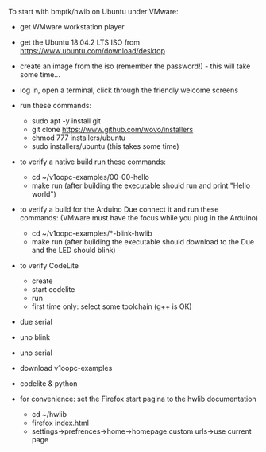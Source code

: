 To start with bmptk/hwib on Ubuntu under VMware:

- get WMware workstation player
- get the Ubuntu 18.04.2 LTS ISO from https://www.ubuntu.com/download/desktop
- create an image from the iso (remember the password!) - this will take some time...
- log in, open a terminal, click through the friendly welcome screens
- run these commands:
   - sudo apt -y install git
   - git clone https://www.github.com/wovo/installers
   - chmod 777 installers/ubuntu
   - sudo installers/ubuntu
   (this takes some time)
   
- to verify a native build run these commands:
   - cd ~/v1oopc-examples/00-00-hello
   - make run 
   (after building the executable should run and print "Hello world")
- to verify a build for the Arduino Due connect it and run these commands:
   (VMware must have the focus while you plug in the Arduino)
   - cd ~/v1oopc-examples/*-blink-hwlib
   - make run 
   (after building the executable should download to the Due and the LED should blink)
- to verify CodeLite
   - create
   - start codelite
   - run
   - first time only: select some toolchain (g++ is OK)
   

   
- due serial
- uno blink
- uno serial
- download v1oopc-examples   
- codelite & python

- for convenience: set the Firefox start pagina to the hwlib documentation
   - cd ~/hwlib
   - firefox index.html
   - settings->prefrences->home->homepage:custom urls->use current page
   